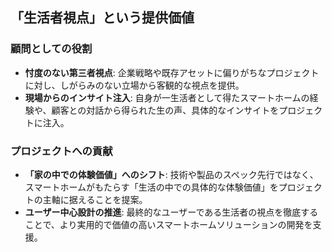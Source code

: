 


## 「生活者視点」という提供価値

### 顧問としての役割

*   **忖度のない第三者視点**: 企業戦略や既存アセットに偏りがちなプロジェクトに対し、しがらみのない立場から客観的な視点を提供。
*   **現場からのインサイト注入**: 自身が一生活者として得たスマートホームの経験や、顧客との対話から得られた生の声、具体的なインサイトをプロジェクトに注入。

### プロジェクトへの貢献

*   **「家の中での体験価値」へのシフト**: 技術や製品のスペック先行ではなく、スマートホームがもたらす「生活の中での具体的な体験価値」をプロジェクトの主軸に据えることを提案。
*   **ユーザー中心設計の推進**: 最終的なユーザーである生活者の視点を徹底することで、より実用的で価値の高いスマートホームソリューションの開発を支援。


